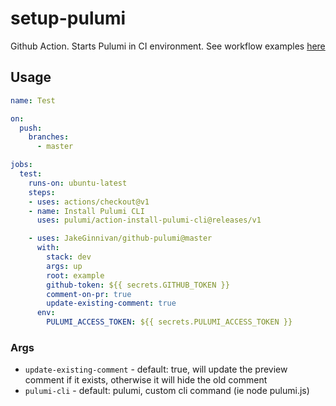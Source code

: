 # setup-pulumi

Github Action. Starts Pulumi in CI environment. See workflow examples [here](./.github/workflows/)

## Usage

```yaml
name: Test

on:
  push:
    branches:
      - master

jobs:
  test:
    runs-on: ubuntu-latest
    steps:
    - uses: actions/checkout@v1
    - name: Install Pulumi CLI
      uses: pulumi/action-install-pulumi-cli@releases/v1

    - uses: JakeGinnivan/github-pulumi@master
      with:
        stack: dev
        args: up
        root: example
        github-token: ${{ secrets.GITHUB_TOKEN }}
        comment-on-pr: true
        update-existing-comment: true
      env:
        PULUMI_ACCESS_TOKEN: ${{ secrets.PULUMI_ACCESS_TOKEN }}
```


### Args

* `update-existing-comment` - default: true, will update the preview comment if it exists, otherwise it will hide the old comment
* `pulumi-cli` - default: pulumi, custom cli command (ie node pulumi.js)